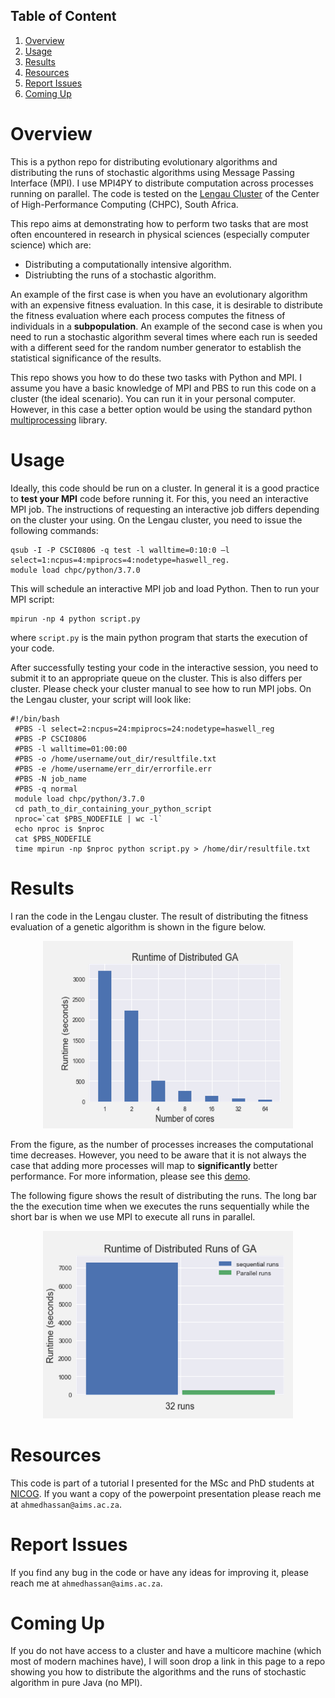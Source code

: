 ## Table of Content
1. [Overview](#overview)  
2. [Usage](#usage)  
3. [Results](#results)  
4. [Resources](#resources)  
5. [Report Issues](#report-issues)  
6. [Coming Up](#coming-up)

# Overview
This is a python repo for distributing evolutionary algorithms and distributing the runs of stochastic algorithms using Message Passing Interface (MPI).
I use MPI4PY to distribute computation across processes running on parallel. The code is tested on the 
<a href="https://wiki.chpc.ac.za/chpc:lengau" target="_blank">Lengau Cluster</a> of the Center of High-Performance
Computing (CHPC), South Africa. 

This repo aims at demonstrating how to perform two tasks that are most often encountered in research in 
physical sciences (especially computer science) which are:
<ul>  
    <li>Distributing a computationally intensive algorithm.</li>
    <li>Distriubting the runs of a stochastic algorithm.</li>
</ul>

An example of the first case is when you have an evolutionary algorithm with an expensive fitness evaluation. In this case, it is
desirable to distribute the fitness evaluation where each process computes the fitness of individuals in a <strong>subpopulation</strong>.
An example of the second case is when you need to run a stochastic algorithm several times where each run is seeded with a different seed for
the random number generator to establish the statistical significance of the results.  

This repo shows you how to do these two tasks with Python and MPI. I assume you have a basic knowledge of MPI and PBS to run this code 
on a cluster (the ideal scenario). You can run it in your personal computer. However, in this case a better option would be using the 
standard python <a href="https://docs.python.org/3/library/multiprocessing.html">multiprocessing</a> library.

# Usage
Ideally, this code should be run on a cluster. In general it is a good practice to **test your MPI** code before running it. For this, 
you need an interactive MPI job. The instructions of requesting an interactive job differs depending on the cluster your using. On the
Lengau cluster, you need to issue the following commands:
```console
qsub -I -P CSCI0806 -q test -l walltime=0:10:0 –l select=1:ncpus=4:mpiprocs=4:nodetype=haswell_reg.
module load chpc/python/3.7.0
```
This will schedule an interactive MPI job and load Python. Then to run your MPI script:
```console
mpirun -np 4 python script.py
```
where `script.py` is the main python program that starts the execution of your code.

After successfully testing your code in the interactive session, you need to submit it to an appropriate queue on the cluster. This is also differs
per cluster. Please check your cluster manual to see how to run MPI jobs. On the Lengau cluster, your script will look like:
```
#!/bin/bash
 #PBS -l select=2:ncpus=24:mpiprocs=24:nodetype=haswell_reg
 #PBS -P CSCI0806
 #PBS -l walltime=01:00:00
 #PBS -o /home/username/out_dir/resultfile.txt
 #PBS -e /home/username/err_dir/errorfile.err
 #PBS -N job_name
 #PBS -q normal
 module load chpc/python/3.7.0
 cd path_to_dir_containing_your_python_script
 nproc=`cat $PBS_NODEFILE | wc -l`
 echo nproc is $nproc
 cat $PBS_NODEFILE
 time mpirun -np $nproc python script.py > /home/dir/resultfile.txt

```

# Results
I ran the code in the Lengau cluster. The result of distributing the fitness evaluation of a genetic algorithm is shown in the figure below.
<p align="center">
  <img src="figures/dist_ga.PNG" width="400" height="300" title="Distributing Fitness Evaluation">
</p>
From the figure, as the number of processes increases the computational time decreases. However, you need to be aware that it is not always the case
that adding more processes will map to <strong>significantly</strong> better performance. For more information, please see this <a href="https://wiki.chpc.ac.za/scaling:start">demo</a>.

The following figure shows the result of distributing the runs. The long bar the the execution time when we executes the runs sequentially while the short bar
is when we use MPI to execute all runs in parallel.
<p align="center">
  <img src="figures/dist_runs.PNG" width="400" height="300" title="Distributing Fitness Evaluation">
</p>


# Resources
This code is part of a tutorial I presented for the MSc and PhD students at <a href="https://www.cs.up.ac.za/cs/nicog/">NICOG</a>. If you want a copy of the
powerpoint presentation please reach me at `ahmedhassan@aims.ac.za`.

# Report Issues
If you find any bug in the code or have any ideas for improving it, please reach me at `ahmedhassan@aims.ac.za`.

# Coming Up  
If you do not have access to a cluster and have a multicore machine (which most of modern machines have), I will soon drop a link in this page to a repo showing you how to distribute the algorithms and the runs of stochastic algorithm in pure Java (no MPI).
